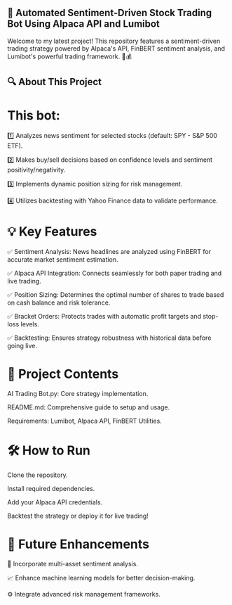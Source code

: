## 🚀 Automated Sentiment-Driven Stock Trading Bot Using Alpaca API and Lumibot

Welcome to my latest project! This repository features a sentiment-driven trading strategy powered by Alpaca's API, FinBERT sentiment analysis, and Lumibot's powerful trading framework. 🧠💰

## 🔍 About This Project
# This bot:

1️⃣ Analyzes news sentiment for selected stocks (default: SPY - S&P 500 ETF).

2️⃣ Makes buy/sell decisions based on confidence levels and sentiment positivity/negativity.

3️⃣ Implements dynamic position sizing for risk management.

4️⃣ Utilizes backtesting with Yahoo Finance data to validate performance.

# 💡 Key Features

✅ Sentiment Analysis: News headlines are analyzed using FinBERT for accurate market sentiment estimation.

✅ Alpaca API Integration: Connects seamlessly for both paper trading and live trading.

✅ Position Sizing: Determines the optimal number of shares to trade based on cash balance and risk tolerance.

✅ Bracket Orders: Protects trades with automatic profit targets and stop-loss levels.

✅ Backtesting: Ensures strategy robustness with historical data before going live.

# 📂 Project Contents

AI Trading Bot.py: Core strategy implementation.

README.md: Comprehensive guide to setup and usage.

Requirements: Lumibot, Alpaca API, FinBERT Utilities.

# 🛠 How to Run

Clone the repository.

Install required dependencies.

Add your Alpaca API credentials.

Backtest the strategy or deploy it for live trading!

# 🎯 Future Enhancements

🔄 Incorporate multi-asset sentiment analysis.

📈 Enhance machine learning models for better decision-making.

⚙️ Integrate advanced risk management frameworks.

